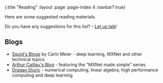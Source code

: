 {:title "Reading"
 :layout :page
 :page-index 4
 :navbar? true}

Here are some suggested reading materials.

Do you have any suggestions for this list? - [Let us talk](../about/#where)!

## Blogs
- [Squid's Blogs](https://gigasquidsoftware.com) by Carin Meier - deep learning, MXNet and other technical topics
- [Arthur Caillau's Blog](https://arthurcaillau.com/blog/) - featuring the "MXNet made simple" series
- [Dragan Djuric](https://dragan.rocks) - numerical computing, linear algebra, high performance computing and deep learning
